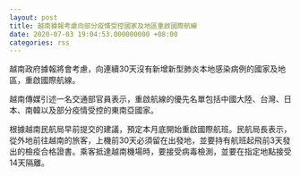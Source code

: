 ```yaml
---
layout: post
title: 越南據報考慮向部分疫情受控國家及地區重啟國際航線
date: 2020-07-03 19:04:53.000000000 +08:00
categories: rss
---
```


越南政府據報將會考慮，向連續30天沒有新增新型肺炎本地感染病例的國家及地區，重啟國際航線。

越南傳媒引述一名交通部官員表示，重啟航線的優先名單包括中國大陸、台灣、日本、南韓以及部分疫情受控的東南亞國家。

根據越南民航局早前提交的建議，預定本月底開始重啟國際航班。民航局長表示，從外地前往越南的旅客，上機前30天必須留在出發地，並要持有航班起飛前3天發出的檢疫合格證書。乘客抵達越南機場時，要接受病毒檢測，並要在指定地點接受14天隔離。
